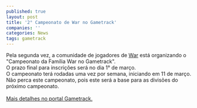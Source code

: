 ```yaml
---
published: true
layout: post
title: '2° Campeonato de War no Gametrack'
companies: ''
categories: News
tags: gametrack
---
```

Pela segunda vez, a comunidade de jogadores de <a href="{{ site.baseurl }}/index.php?p=c&amp;id=180">War</a>
 est&aacute; organizando o &quot;Campeonato da Fam&iacute;lia War no Gametrack&quot;.<br />O prazo final para inscri&ccedil;&otilde;es ser&aacute; no dia 1&deg; de mar&ccedil;o.<br />O campeonato ter&aacute; rodadas uma vez por semana, iniciando em 11 de mar&ccedil;o.<br />N&atilde;o perca este campeonato, pois este ser&aacute; a base para as divis&otilde;es do pr&oacute;ximo campeonato.<br /><br /><a href="http://www.gametrack.com.br/" target="_blank">Mais detalhes no portal Gametrack.</a>

